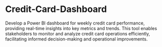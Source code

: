 # Credit-Card-Dashboard
Develop a Power BI dashboard for weekly credit card performance, providing real-time insights into key metrics and trends. This tool enables stakeholders to monitor and analyze credit card operations efficiently, facilitating informed decision-making and operational improvements.
